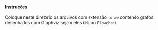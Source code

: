 #### Instruções

Coloque neste diretório os arquivos com extensão `.draw` contendo grafos desenhados com Graphviz sejam eles `UML` ou `Flowchart`

